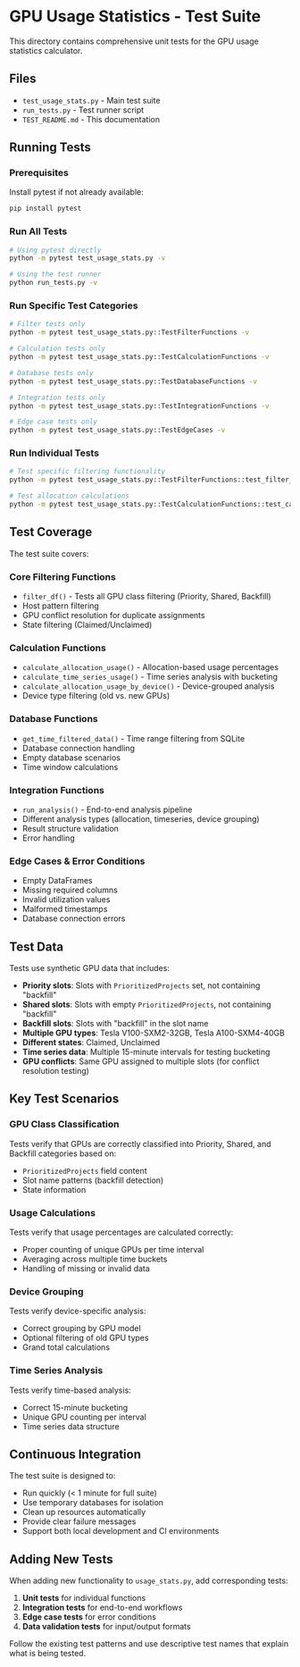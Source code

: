 # GPU Usage Statistics - Test Suite

This directory contains comprehensive unit tests for the GPU usage statistics calculator.

## Files

- `test_usage_stats.py` - Main test suite
- `run_tests.py` - Test runner script
- `TEST_README.md` - This documentation

## Running Tests

### Prerequisites

Install pytest if not already available:
```bash
pip install pytest
```

### Run All Tests

```bash
# Using pytest directly
python -m pytest test_usage_stats.py -v

# Using the test runner
python run_tests.py -v
```

### Run Specific Test Categories

```bash
# Filter tests only
python -m pytest test_usage_stats.py::TestFilterFunctions -v

# Calculation tests only
python -m pytest test_usage_stats.py::TestCalculationFunctions -v

# Database tests only
python -m pytest test_usage_stats.py::TestDatabaseFunctions -v

# Integration tests only
python -m pytest test_usage_stats.py::TestIntegrationFunctions -v

# Edge case tests only
python -m pytest test_usage_stats.py::TestEdgeCases -v
```

### Run Individual Tests

```bash
# Test specific filtering functionality
python -m pytest test_usage_stats.py::TestFilterFunctions::test_filter_priority_claimed -v

# Test allocation calculations
python -m pytest test_usage_stats.py::TestCalculationFunctions::test_calculate_allocation_usage -v
```

## Test Coverage

The test suite covers:

### Core Filtering Functions
- `filter_df()` - Tests all GPU class filtering (Priority, Shared, Backfill)
- Host pattern filtering
- GPU conflict resolution for duplicate assignments
- State filtering (Claimed/Unclaimed)

### Calculation Functions
- `calculate_allocation_usage()` - Allocation-based usage percentages
- `calculate_time_series_usage()` - Time series analysis with bucketing
- `calculate_allocation_usage_by_device()` - Device-grouped analysis
- Device type filtering (old vs. new GPUs)

### Database Functions
- `get_time_filtered_data()` - Time range filtering from SQLite
- Database connection handling
- Empty database scenarios
- Time window calculations

### Integration Functions
- `run_analysis()` - End-to-end analysis pipeline
- Different analysis types (allocation, timeseries, device grouping)
- Result structure validation
- Error handling

### Edge Cases & Error Conditions
- Empty DataFrames
- Missing required columns
- Invalid utilization values
- Malformed timestamps
- Database connection errors

## Test Data

Tests use synthetic GPU data that includes:

- **Priority slots**: Slots with `PrioritizedProjects` set, not containing "backfill"
- **Shared slots**: Slots with empty `PrioritizedProjects`, not containing "backfill"  
- **Backfill slots**: Slots with "backfill" in the slot name
- **Multiple GPU types**: Tesla V100-SXM2-32GB, Tesla A100-SXM4-40GB
- **Different states**: Claimed, Unclaimed
- **Time series data**: Multiple 15-minute intervals for testing bucketing
- **GPU conflicts**: Same GPU assigned to multiple slots (for conflict resolution testing)

## Key Test Scenarios

### GPU Class Classification
Tests verify that GPUs are correctly classified into Priority, Shared, and Backfill categories based on:
- `PrioritizedProjects` field content
- Slot name patterns (backfill detection)
- State information

### Usage Calculations
Tests verify that usage percentages are calculated correctly:
- Proper counting of unique GPUs per time interval
- Averaging across multiple time buckets
- Handling of missing or invalid data

### Device Grouping
Tests verify device-specific analysis:
- Correct grouping by GPU model
- Optional filtering of old GPU types
- Grand total calculations

### Time Series Analysis
Tests verify time-based analysis:
- Correct 15-minute bucketing
- Unique GPU counting per interval
- Time series data structure

## Continuous Integration

The test suite is designed to:
- Run quickly (< 1 minute for full suite)
- Use temporary databases for isolation
- Clean up resources automatically
- Provide clear failure messages
- Support both local development and CI environments

## Adding New Tests

When adding new functionality to `usage_stats.py`, add corresponding tests:

1. **Unit tests** for individual functions
2. **Integration tests** for end-to-end workflows  
3. **Edge case tests** for error conditions
4. **Data validation tests** for input/output formats

Follow the existing test patterns and use descriptive test names that explain what is being tested.